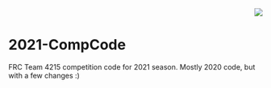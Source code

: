 <img align="right" src="https://avatars2.githubusercontent.com/u/10326347?s=200&v=4">
<br />

# 2021-CompCode

FRC Team 4215 competition code for 2021 season. Mostly 2020 code, but with a few changes :)
